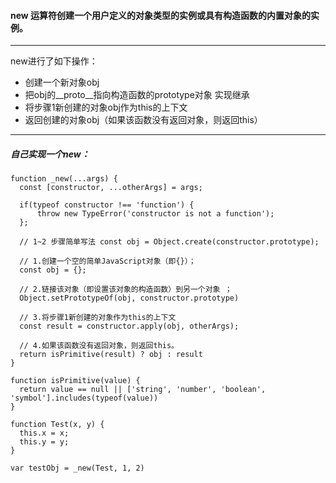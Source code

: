 #### new 运算符创建一个用户定义的对象类型的实例或具有构造函数的内置对象的实例。

---
new进行了如下操作：
  - 创建一个新对象obj
  - 把obj的__proto__指向构造函数的prototype对象 实现继承
  - 将步骤1新创建的对象obj作为this的上下文 
  - 返回创建的对象obj（如果该函数没有返回对象，则返回this）
---

##### *自己实现一个new：*

```
function _new(...args) {
  const [constructor, ...otherArgs] = args;
  
  if(typeof constructor !== 'function') {
      throw new TypeError('constructor is not a function');
  };

  // 1~2 步骤简单写法 const obj = Object.create(constructor.prototype);
  
  // 1.创建一个空的简单JavaScript对象（即{}）；
  const obj = {};   

  // 2.链接该对象（即设置该对象的构造函数）到另一个对象 ；
  Object.setPrototypeOf(obj, constructor.prototype)

  // 3.将步骤1新创建的对象作为this的上下文
  const result = constructor.apply(obj, otherArgs);

  // 4.如果该函数没有返回对象，则返回this。
  return isPrimitive(result) ? obj : result
}

function isPrimitive(value) {
  return value == null || ['string', 'number', 'boolean', 'symbol'].includes(typeof(value))
}

function Test(x, y) {
  this.x = x;
  this.y = y;
}

var testObj = _new(Test, 1, 2)
```
